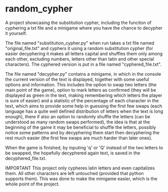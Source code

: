 # random_cypher

A project showcasing the substitution cypher, including the funciton of cyphering a txt file and a minigame where you have the chance to decypher it yourself.

The file named "substitution_cypher.py" when run takes a txt file named "original_file.txt" and cyphers it using a random substitution cypher (for easier decyphering it makes all letters capital and shuffles them only among each other, excluding numbers, letters other than latin and other special characters). The cyphered version is put in a file named "cyphered_file.txt".

The file named "decypher.py" contains a minigame, in which in the console the current version of the text is displayed, together with some useful options and information. This includes the option to swap two letters (the main point of the game), option to mark letters as confirmed (they will be displayed as green in the text, making remembering which letters the player is sure of easier) and a statistic of the percentage of each character in the text, which aims to provide some help in guessing the first few swaps (each language has a quite well defined distribution of letters when the text is long enough), there if also an option to randomly shuffle the letters (can be understood as many random swaps performed), the idea is that at the beginning of the game it may be beneficial to shuffle the letters, possibly notice some patterns and by decyphering them start then decyphering the rest much easier (the first few swaps are much harder than later ones).

When the game is finished, by inputing 'q' or 'Q' instead of the two letters to be swapped, the hopefully decyphered again text, is saved in the decyphered_file.txt.

IMPORTANT
This project only cypheres latin letters and even capitalizes them. All other characters are left untouched (provided that python supports them). This was done to make the minigame easier, which is the whole point of the project.
